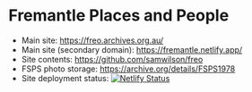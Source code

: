Fremantle Places and People
===========================

* Main site: https://freo.archives.org.au/
* Main site (secondary domain): https://fremantle.netlify.app/
* Site contents: https://github.com/samwilson/freo
* FSPS photo storage: https://archive.org/details/FSPS1978
* Site deployment status: [![Netlify Status](https://api.netlify.com/api/v1/badges/5788c7e6-b610-4b9a-a417-4d9f6fa86e7e/deploy-status)](https://app.netlify.com/sites/fremantle/deploys)
